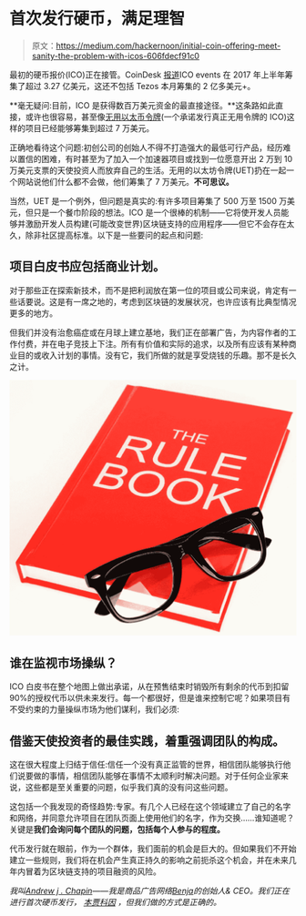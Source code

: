 # 首次发行硬币，满足理智

> 原文：<https://medium.com/hackernoon/initial-coin-offering-meet-sanity-the-problem-with-icos-606fdecf91c0>

最初的硬币报价(ICO)正在接管。CoinDesk [报道](http://www.coindesk.com/ico-investments-pass-vc-funding-in-blockchain-market-first/)ICO events 在 2017 年上半年筹集了超过 3.27 亿美元，这还不包括 Tezos 本月筹集的 2 亿多美元+。

**毫无疑问:目前，ICO 是获得数百万美元资金的最直接途径。**这条路如此直接，或许也很容易，甚至像[无用以太币令牌](https://uetoken.com/)(一个承诺发行真正无用令牌的 ICO)这样的项目已经能够筹集到超过 7 万美元。

正确地看待这个问题:初创公司的创始人不得不打造强大的最低可行产品，经历难以置信的困难，有时甚至为了加入一个加速器项目或找到一位愿意开出 2 万到 10 万美元支票的天使投资人而放弃自己的生活。无用的以太坊令牌(UET)扔在一起一个网站说他们什么都不会做，他们筹集了 7 万美元。**不可思议。**

当然，UET 是一个例外，但问题是真实的:有许多项目筹集了 500 万至 1500 万美元，但只是一个餐巾阶段的想法。ICO 是一个很棒的机制——它将使开发人员能够并激励开发人员构建(可能改变世界)区块链支持的应用程序——但它不会存在太久，除非社区提高标准。以下是一些要问的起点和问题:

## 项目白皮书应包括商业计划。

对于那些正在探索新技术，而不是把利润放在第一位的项目或公司来说，肯定有一些话要说。这是有一席之地的，考虑到区块链的发展状况，也许应该有比典型情况更多的地方。

但我们并没有治愈癌症或在月球上建立基地，我们正在部署广告，为内容作者的工作付费，并在电子竞技上下注。所有有价值和实际的追求，以及所有应该有某种商业目的或收入计划的事情。没有它，我们所做的就是享受烧钱的乐趣。那不是长久之计。

![](img/8beba8605df8c5d2231a9cf5c81ce615.png)

## 谁在监视市场操纵？

ICO 白皮书在整个地图上做出承诺，从在预售结束时销毁所有剩余的代币到扣留 90%的授权代币以供未来发行。每一个都很好，但是谁来控制它呢？如果项目有不受约束的力量操纵市场为他们谋利，我们必须:

## 借鉴天使投资者的最佳实践，着重强调团队的构成。

这在很大程度上归结于信任:信任一个没有真正监管的世界，相信团队能够执行他们说要做的事情，相信团队能够在事情不太顺利时解决问题。对于任何企业家来说，这些都是至关重要的问题，似乎我们真的没有问这些问题。

这包括一个我发现的奇怪趋势:专家。有几个人已经在这个领域建立了自己的名字和网络，并同意允许项目在团队页面上使用他们的名字，作为交换……谁知道呢？关键是**我们会询问每个团队的问题，包括每个人参与的程度。**

代币发行就在眼前，作为一个群体，我们面前的机会是巨大的。但如果我们不开始建立一些规则，我们将在机会产生真正持久的影响之前扼杀这个机会，并在未来几年内冒着为区块链支持的项目融资的风险。

*我叫*[*Andrew j . Chapin*](http://andrewjchapin.com)*——我是商品广告网络*[*Benja*](http://benja.co)*的创始人& CEO。我们正在进行首次硬币发行，* [*本贾科因*](http://benjacoin.com) *，但我们做的方式是正确的。*